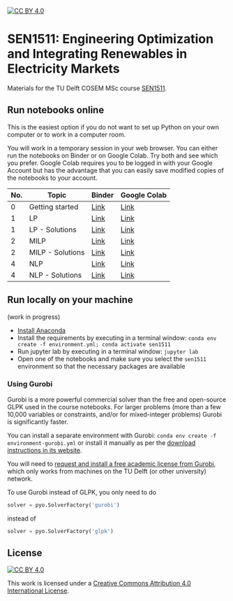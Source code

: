 [cc-by]: http://creativecommons.org/licenses/by/4.0/
[cc-by-image]: https://i.creativecommons.org/l/by/4.0/88x31.png
[cc-by-shield]: https://img.shields.io/badge/License-CC%20BY%204.0-lightgrey.svg
[![CC BY 4.0][cc-by-shield]][cc-by]

# SEN1511: Engineering Optimization and Integrating Renewables in Electricity Markets

Materials for the TU Delft COSEM MSc course [SEN1511](https://studiegids.tudelft.nl/a101_searchCtrl.do?course_code=SEN1511&surname=&item_value=&onlyElectives=Y&tag_id=&deleteTag_id=&operation=searchOnCode).

## Run notebooks online

This is the easiest option if you do not want to set up Python on your own computer or to work in a computer room.

You will work in a temporary session in your web browser. You can either run the notebooks on Binder or on Google Colab. Try both and see which you prefer. Google Colab requires you to be logged in with your Google Account but has the advantage that you can easily save modified copies of the notebooks to your account.

| No. | Topic | Binder | Google Colab |
|---|---|---|---|
| 0 | Getting started | [Link](https://mybinder.org/v2/gh/sjpfenninger/sen1511/HEAD?labpath=0%20-%20Getting%20started.ipynb) | [Link](https://colab.research.google.com/github/sjpfenninger/sen1511/blob/main/0%20-%20Getting%20started.ipynb)|
| 1 | LP | [Link](https://mybinder.org/v2/gh/sjpfenninger/sen1511/HEAD?labpath=1%20-%20LP.ipynb) | [Link](https://colab.research.google.com/github/sjpfenninger/sen1511/blob/main/1%20-%20LP.ipynb)|
| 1 | LP - Solutions | [Link](https://mybinder.org/v2/gh/sjpfenninger/sen1511/HEAD?labpath=1%20-%20LP%20-%20Solutions.ipynb) | [Link](https://colab.research.google.com/github/sjpfenninger/sen1511/blob/main/1%20-%20LP%20-%20Solutions.ipynb)|
| 2 | MILP | [Link](https://mybinder.org/v2/gh/sjpfenninger/sen1511/HEAD?labpath=2%20-%20MILP.ipynb) | [Link](https://colab.research.google.com/github/sjpfenninger/sen1511/blob/main/2%20-%20MILP.ipynb)|
| 2 | MILP - Solutions | [Link](https://mybinder.org/v2/gh/sjpfenninger/sen1511/HEAD?labpath=2%20-%20MILP%20-%20Solutions.ipynb) | [Link](https://colab.research.google.com/github/sjpfenninger/sen1511/blob/main/2%20-%20MILP%20-%20Solutions.ipynb)|
| 4 | NLP | [Link](https://mybinder.org/v2/gh/sjpfenninger/sen1511/HEAD?labpath=4%20-%20NLP.ipynb) | [Link](https://colab.research.google.com/github/sjpfenninger/sen1511/blob/main/4%20-%20NLP.ipynb)|
| 4 | NLP - Solutions | [Link](https://mybinder.org/v2/gh/sjpfenninger/sen1511/HEAD?labpath=4%20-%20NLP%20-%20Solutions.ipynb) | [Link](https://colab.research.google.com/github/sjpfenninger/sen1511/blob/main/4%20-%20NLP%20-%20Solutions.ipynb)|

## Run locally on your machine

(work in progress)

* [Install Anaconda](https://docs.anaconda.com/anaconda/install/)
* Install the requirements by executing in a terminal window: `conda env create -f environment.yml; conda activate sen1511`
* Run jupyter lab by executing in a terminal window: `jupyter lab`
* Open one of the notebooks and make sure you select the `sen1511` environment so that the necessary packages are available

### Using Gurobi

Gurobi is a more powerful commercial solver than the free and open-source GLPK used in the course notebooks. For larger problems (more than a few 10,000 variables or constraints, and/or for mixed-integer problems) Gurobi is significantly faster.

You can install a separate environment with Gurobi: `conda env create -f environment-gurobi.yml` or install it manually as per the [download instructions in its website](https://www.gurobi.com/).

You will need to [request and install a free academic license from Gurobi](https://www.gurobi.com/downloads/end-user-license-agreement-academic/), which only works from machines on the TU Delft (or other university) network.

To use Gurobi instead of GLPK, you only need to do

```python
solver = pyo.SolverFactory('gurobi')
```

instead of

```python
solver = pyo.SolverFactory('glpk')
```

## License

[![CC BY 4.0][cc-by-image]][cc-by]

This work is licensed under a [Creative Commons Attribution 4.0 International License][cc-by].
